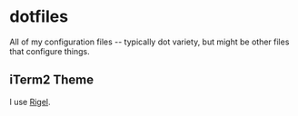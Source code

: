 # dotfiles

All of my configuration files -- typically dot variety, but might be other files that configure things.

## iTerm2 Theme

I use [Rigel](https://rigel.netlify.app).

